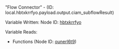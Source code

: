 "Flow Connector" - (ID: local.hbtxkrrfyo.payload.output.ciam_subflowResult)

Variable Written:
Node ID: [hbtxkrrfyo](../nodes/hbtxkrrfyo.md)

Variable Reads:
* Functions (Node ID: [ounerl6t9](../nodes/ounerl6t9.md))
